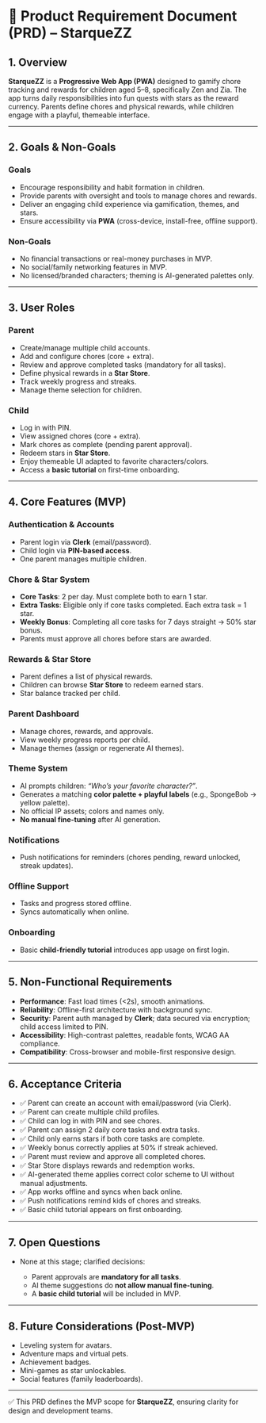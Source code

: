 # 📑 Product Requirement Document (PRD) – StarqueZZ

## 1. Overview

**StarqueZZ** is a **Progressive Web App (PWA)** designed to gamify chore tracking and rewards for children aged 5–8, specifically Zen and Zia. The app turns daily responsibilities into fun quests with stars as the reward currency. Parents define chores and physical rewards, while children engage with a playful, themeable interface.

---

## 2. Goals & Non-Goals

### Goals

* Encourage responsibility and habit formation in children.
* Provide parents with oversight and tools to manage chores and rewards.
* Deliver an engaging child experience via gamification, themes, and stars.
* Ensure accessibility via **PWA** (cross-device, install-free, offline support).

### Non-Goals

* No financial transactions or real-money purchases in MVP.
* No social/family networking features in MVP.
* No licensed/branded characters; theming is AI-generated palettes only.

---

## 3. User Roles

### Parent

* Create/manage multiple child accounts.
* Add and configure chores (core + extra).
* Review and approve completed tasks (mandatory for all tasks).
* Define physical rewards in a **Star Store**.
* Track weekly progress and streaks.
* Manage theme selection for children.

### Child

* Log in with PIN.
* View assigned chores (core + extra).
* Mark chores as complete (pending parent approval).
* Redeem stars in **Star Store**.
* Enjoy themeable UI adapted to favorite characters/colors.
* Access a **basic tutorial** on first-time onboarding.

---

## 4. Core Features (MVP)

### Authentication & Accounts

* Parent login via **Clerk** (email/password).
* Child login via **PIN-based access**.
* One parent manages multiple children.

### Chore & Star System

* **Core Tasks**: 2 per day. Must complete both to earn 1 star.
* **Extra Tasks**: Eligible only if core tasks completed. Each extra task = 1 star.
* **Weekly Bonus**: Completing all core tasks for 7 days straight → 50% star bonus.
* Parents must approve all chores before stars are awarded.

### Rewards & Star Store

* Parent defines a list of physical rewards.
* Children can browse **Star Store** to redeem earned stars.
* Star balance tracked per child.

### Parent Dashboard

* Manage chores, rewards, and approvals.
* View weekly progress reports per child.
* Manage themes (assign or regenerate AI themes).

### Theme System

* AI prompts children: *“Who’s your favorite character?”*.
* Generates a matching **color palette + playful labels** (e.g., SpongeBob → yellow palette).
* No official IP assets; colors and names only.
* **No manual fine-tuning** after AI generation.

### Notifications

* Push notifications for reminders (chores pending, reward unlocked, streak updates).

### Offline Support

* Tasks and progress stored offline.
* Syncs automatically when online.

### Onboarding

* Basic **child-friendly tutorial** introduces app usage on first login.

---

## 5. Non-Functional Requirements

* **Performance**: Fast load times (<2s), smooth animations.
* **Reliability**: Offline-first architecture with background sync.
* **Security**: Parent auth managed by **Clerk**; data secured via encryption; child access limited to PIN.
* **Accessibility**: High-contrast palettes, readable fonts, WCAG AA compliance.
* **Compatibility**: Cross-browser and mobile-first responsive design.

---

## 6. Acceptance Criteria

* ✅ Parent can create an account with email/password (via Clerk).
* ✅ Parent can create multiple child profiles.
* ✅ Child can log in with PIN and see chores.
* ✅ Parent can assign 2 daily core tasks and extra tasks.
* ✅ Child only earns stars if both core tasks are complete.
* ✅ Weekly bonus correctly applies at 50% if streak achieved.
* ✅ Parent must review and approve all completed chores.
* ✅ Star Store displays rewards and redemption works.
* ✅ AI-generated theme applies correct color scheme to UI without manual adjustments.
* ✅ App works offline and syncs when back online.
* ✅ Push notifications remind kids of chores and streaks.
* ✅ Basic child tutorial appears on first onboarding.

---

## 7. Open Questions

* None at this stage; clarified decisions:

  * Parent approvals are **mandatory for all tasks**.
  * AI theme suggestions do **not allow manual fine-tuning**.
  * A **basic child tutorial** will be included in MVP.

---

## 8. Future Considerations (Post-MVP)

* Leveling system for avatars.
* Adventure maps and virtual pets.
* Achievement badges.
* Mini-games as star unlockables.
* Social features (family leaderboards).

---

✅ This PRD defines the MVP scope for **StarqueZZ**, ensuring clarity for design and development teams.
